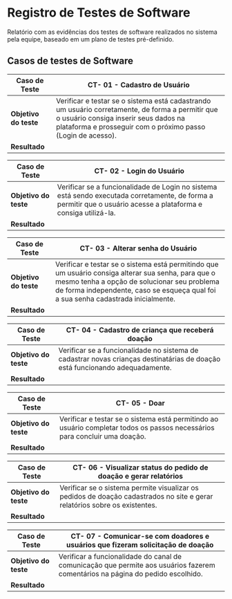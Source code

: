 # Registro de Testes de Software

Relatório com as evidências dos testes de software realizados no sistema pela equipe, baseado em um plano de testes pré-definido.

## Casos de testes de Software

|Caso de Teste |CT- 01 - Cadastro de Usuário  |
|--------------------|----------------------------------------------------------------------|
| **Objetivo do teste** | 	Verificar e testar se o sistema está cadastrando um usuário corretamente, de forma a permitir que o usuário consiga inserir seus dados na plataforma e prosseguir com o próximo passo (Login de acesso).  |
| **Resultado** |  |

|Caso de Teste | CT- 02 - Login do Usuário|
|--------------------|----------------------------------------------------------------------|
| **Objetivo do teste** | 	Verificar se a funcionalidade de Login no sistema está sendo executada corretamente, de forma a permitir que o usuário acesse a plataforma e consiga utilizá-la. |
| **Resultado** | |

|Caso de Teste | CT- 03 - Alterar senha do Usuário |
|--------------------|----------------------------------------------------------------------|
| **Objetivo do teste** | 	Verificar e testar se o sistema está permitindo que um usuário consiga alterar sua senha, para que o mesmo tenha a opção de solucionar seu problema de forma independente, caso se esqueça qual foi a sua senha cadastrada inicialmente.  |
| **Resultado** | |

|Caso de Teste | CT- 04 - Cadastro de criança que receberá doação|
|--------------------|----------------------------------------------------------------------|
| **Objetivo do teste** | 	Verificar se a funcionalidade no sistema de cadastrar novas crianças destinatárias de doação está funcionando adequadamente. |
| **Resultado** | |

|Caso de Teste | CT- 05 - Doar|
|--------------------|----------------------------------------------------------------------|
| **Objetivo do teste** | 	Verificar e testar se o sistema está permitindo ao usuário completar todos os passos necessários para concluir uma doação. |
| **Resultado** | |

|Caso de Teste | CT- 06 - Visualizar status do pedido de doação e gerar relatórios|
|--------------------|----------------------------------------------------------------------|
| **Objetivo do teste** | 	Verificar se o sistema permite visualizar os pedidos de doação cadastrados no site e gerar relatórios sobre os existentes. |
| **Resultado** | |

|Caso de Teste | CT- 07 - Comunicar-se com doadores e usuários que fizeram solicitação de doação|
|--------------------|----------------------------------------------------------------------|
| **Objetivo do teste** | 	Verificar a funcionalidade do canal de comunicação que permite aos usuários fazerem comentários na página do pedido escolhido. |
| **Resultado** | |****
